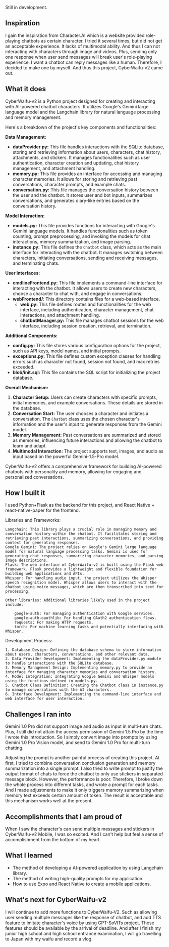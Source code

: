 Still in development.

## Inspiration

I gain the inspiration from Character.AI which is a website provided role-playing chatbots as certain character. I tried it several times, but did not get an acceptable experience. It lacks of multimodal ability. And thus I can not interacting with characters through image and videos. Plus, sending only one response when user send messages will break user's role-playing experience. I want a chatbot can reply messages like a human. Therefore, I decided to make one by myself. And thus this project, CyberWaifu-v2 came out.

## What it does

CyberWaifu-v2 is a Python project designed for creating and interacting with AI-powered chatbot characters. It utilizes Google's Gemini large language model and the Langchain library for natural language processing and memory management. 

Here's a breakdown of the project's key components and functionalities:

**Data Management:**

* **dataProvider.py:** This file handles interactions with the SQLite database, storing and retrieving information about users, characters, chat history, attachments, and stickers. It manages functionalities such as user authentication, character creation and updating, chat history management, and attachment handling.
* **memory.py:** This file provides an interface for accessing and managing character memories. It allows for storing and retrieving past conversations, character prompts, and example chats. 
* **conversation.py:** This file manages the conversation history between the user and the chatbot. It stores user and bot inputs, summarizes conversations, and generates diary-like entries based on the conversation history.

**Model Interaction:**

* **models.py:** This file provides functions for interacting with Google's Gemini language models. It handles functionalities such as token counting, prompt preprocessing, and invoking the models for chat interactions, memory summarization, and image parsing.
* **instance.py:** This file defines the `Chatbot` class, which acts as the main interface for interacting with the chatbot. It manages switching between characters, initiating conversations, sending and receiving messages, and terminating chats.

**User Interfaces:**

* **cmdlineFrontend.py:** This file implements a command-line interface for interacting with the chatbot. It allows users to create new characters, choose a character to chat with, and engage in conversations.
* **webFrontend/**: This directory contains files for a web-based interface. 
    * **web.py:**  This file defines routes and functionalities for the web interface, including authentication, character management, chat interactions, and attachment handling. 
    * **chatbotManager.py:** This file manages chatbot sessions for the web interface, including session creation, retrieval, and termination.

**Additional Components:**

* **config.py:** This file stores various configuration options for the project, such as API keys, model names, and initial prompts.
* **exceptions.py:** This file defines custom exception classes for handling errors such as character not found, session not found, and max retries exceeded.
* **blob/init.sql:** This file contains the SQL script for initializing the project database.

**Overall Mechanism:**

1. **Character Setup:** Users can create characters with specific prompts, initial memories, and example conversations. These details are stored in the database.
2. **Conversation Start:** The user chooses a character and initiates a conversation. The `Chatbot` class uses the chosen character's information and the user's input to generate responses from the Gemini model.
3. **Memory Management:** Past conversations are summarized and stored as memories, influencing future interactions and allowing the chatbot to learn and adapt.
4. **Multimodal Interaction:** The project supports text, images, and audio as input based on the powerful Gemini-1.5-Pro model.

CyberWaifu-v2 offers a comprehensive framework for building AI-powered chatbots with personality and memory, allowing for engaging and personalized conversations.

## How I built it

I used Python+Flask as the backend for this project, and React Native + react-native-paper for the frontend. 

Libraries and Frameworks:

    Langchain: This library plays a crucial role in managing memory and conversation history within the chatbot. It facilitates storing and retrieving past interactions, summarizing conversations, and providing context for generating responses.
    Google Gemini: The project relies on Google's Gemini large language model for natural language processing tasks. Gemini is used for generating chat responses, summarizing character memories, and parsing image descriptions.
    Flask: The web interface of CyberWaifu-v2 is built using the Flask web framework. Flask provides a lightweight and flexible foundation for building web applications and APIs.
    Whisper: For handling audio input, the project utilizes the Whisper speech recognition model. Whisper allows users to interact with the chatbot using voice messages, which are then transcribed into text for processing.

    Other libraries: Additional libraries likely used in the project include:

        google-auth: For managing authentication with Google services.
        google-auth-oauthlib: For handling OAuth2 authentication flows.
        requests: For making HTTP requests.
        torch: For machine learning tasks and potentially interfacing with Whisper.

Development Process:

    1. Database Design: Defining the database schema to store information about users, characters, conversations, and other relevant data.
    2. Data Provider Development: Implementing the dataProvider.py module to handle interactions with the SQLite database.
    3. Memory Management Design: Implementing memory.py to provide an interface for managing character memories and conversation history.
    4. Model Integration: Integrating Google Gemini and Whisper models using the functions defined in models.py.
    5. Chatbot Class Definition: Creating the Chatbot class in instance.py to manage conversations with the AI characters.
    6. Interface Development: Implementing the command-line interface and web interface for user interaction.

## Challenges I ran into

Gemini 1.0 Pro did not support image and audio as input in multi-turn chats. Plus, I still did not attain the access permission of Gemini 1.5 Pro by the time I wrote this introduction. So I simply convert image into prompts by using Gemini 1.0 Pro Vision model, and send to Gemini 1.0 Pro for multi-turn chatting.

Adjusting the prompt is another painful process of creating this project. At first, I tried to combine conversation conclusion generation and memory summarization into a single prompt. I also tried to write prompt to justify the output format of chats to force the chatbot to only use stickers in separated message block. However, the performance is poor. Therefore, I broke down the whole process into different tasks, and wrote a prompt for each tasks. And I made adjustments to make it only triggers memory summarizing when memory text exceeds certain amount of token. The result is acceptable and this mechanism works well at the present.

## Accomplishments that I am proud of

When I saw the character's can send multiple messages and stickers in CyberWaifu-v2 Mobile, I was so excited. And I can't help but feel a sense of accomplishment from the bottom of my heart.

## What I learned

- The method of developing a AI-powered application by using Langchain library.
- The method of writing high-quality prompts for my application.
- How to use Expo and React Native to create a mobile applications.

## What's next for CyberWaifu-v2

I will continue to add more functions to CyberWaifu-V2. Such as allowing user sending multiple messages like the response of chatbot,  and add TTS feature to imitate character's voice by using GPT-SoVITs project. These features should be available by the arrival of deadline. And after I finish my junior high school and high school entrance examination, I will go travelling to Japan with my waifu and record a vlog.
